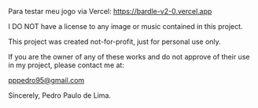 Para testar meu jogo via Vercel:
https://bardle-v2-0.vercel.app

I DO NOT have a license to any image or music contained in this project.

This project was created not-for-profit, just for personal use only.

If you are the owner of any of these works and do not approve of their use in my project, please contact me at:

pppedro95@gmail.com

Sincerely,
Pedro Paulo de Lima.

